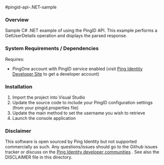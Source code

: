 #pingid-api-.NET-sample

### Overview

Sample C# .NET example of using the PingID API. This example performs a GetUserDetails operation and displays the parsed response.

### System Requirements / Dependencies

Requires:
 - PingOne account with PingID service enabled (visit [Ping Identity Developer Site] to get a developer account)
 
### Installation
 
1. Import the project into Visual Studio
2. Update the source code to include your PingID configuration settings (from your pingid.properties file)
3. Update the main method to set the username you wish to retrieve
4. Launch the console application

### Disclaimer

This software is open sourced by Ping Identity but not supported commercially as such. Any questions/issues should go to the Github issues tracker or discuss on the [Ping Identity developer communities] . See also the DISCLAIMER file in this directory.

[Ping Identity developer communities]: https://community.pingidentity.com/collaborate
[Ping Identity Developer Site]: https://www.pingidentity.com/developer/en/get-started.html 
